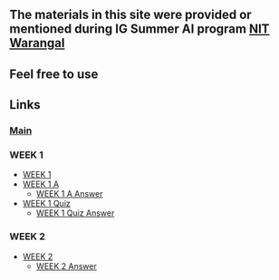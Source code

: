 ## The materials in this site were provided or mentioned during <strong>IG Summer AI</strong> program <a href="https://nitw.ac.in">NIT Warangal</a> 

## Feel free to use 

## Links
### <a href="https://sauravshah31.github.io/Machine_Learning/">Main</a>
### WEEK 1
* <a href="https://sauravshah31.github.io/Machine_Learning/assignment_week0.html">WEEK 1</a>
* <a href="https://sauravshah31.github.io/Machine_Learning/assignment_week0_a.html">WEEK 1 A</a>
	- <a href="https://sauravshah31.github.io/Machine_Learning/assignment_week0_a_ans.html">WEEK 1 A Answer</a>
* <a href="https://sauravshah31.github.io/Machine_Learning/assignment_week0_a_quiz.html">WEEK 1 Quiz</a>
	- <a href="https://sauravshah31.github.io/Machine_Learning/assignment_week0_quiz_ans.html">WEEK 1 Quiz Answer</a>
### WEEK 2
* <a href="https://sauravshah31.github.io/Machine_Learning/assignment_week2.html">WEEK 2</a>
	- <a href="https://sauravshah31.github.io/Machine_Learning/assignment_week2_ans.html">WEEK 2 Answer</a>
